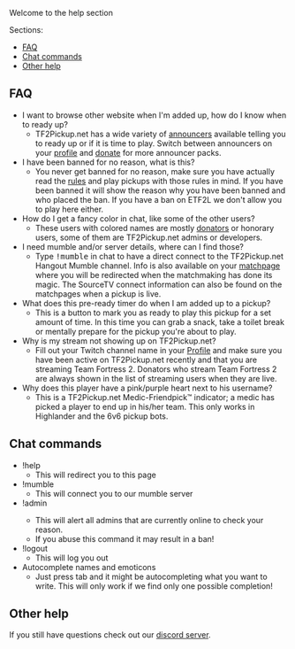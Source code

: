 Welcome to the help section

Sections:
 - [FAQ](#faq)
 - [Chat commands](#chat-commands)
 - [Other help](#other-help)

## FAQ
 - I want to browse other website when I'm added up, how do I know when to ready up?
   - <span class="bot">TF2Pickup.net</span> has a wide variety of [announcers](/announcers) available telling you to ready up or if it is time to play. Switch between announcers on your [profile](/profile) and [donate](/donate) for more announcer packs.
 - I have been banned for no reason, what is this?
   - You never get banned for no reason, make sure you have actually read the [rules](/rules) and play pickups with those rules in mind. If you have been banned it will show the reason why you have been banned and who placed the ban. If you have a ban on ETF2L we don't allow you to play here either.
 - How do I get a fancy color in chat, like some of the other users?
   - These users with colored names are mostly <a href="/donate" class="donator">donators</a> or <span class="honorary">honorary</span> users, some of them are TF2Pickup.net <span class="admin">admins</span> or <span class="developer">developers</span>.
 - I need mumble and/or server details, where can I find those?
   - Type <span style="font-family: monospace">!mumble</span> in chat to have a direct connect to the TF2Pickup.net Hangout Mumble channel. Info is also available on your [matchpage](/match) where you will be redirected when the matchmaking has done its magic. The SourceTV connect information can also be found on the matchpages when a pickup is live.
 - What does this pre-ready timer do when I am added up to a pickup?
   - This is a button to mark you as ready to play this pickup for a set amount of time. In this time you can grab a snack, take a toilet break or mentally prepare for the pickup you're about to play.
 - Why is my stream not showing up on TF2Pickup.net?
   - Fill out your Twitch channel name in your [Profile](/profile) and make sure you have been active on TF2Pickup.net recently and that you are streaming Team Fortress 2. Donators who stream Team Fortress 2 are always shown in the list of streaming users when they are live.
 - Why does this player have a pink/purple heart next to his username?
   - This is a TF2Pickup.net Medic-Friendpick&trade; indicator; a medic has picked a player to end up in his/her team. This only works in Highlander and the 6v6 pickup bots.

## Chat commands
 - !help
   - This will redirect you to this page
 - !mumble
   - This will connect you to our mumble server
 - !admin <reason>
   - This will alert all admins that are currently online to check your reason. 
   - If you abuse this command it may result in a ban!
 - !logout
   - This will log you out
 - Autocomplete names and emoticons
   - Just press tab and it might be autocompleting what you want to write. This will only work if we find only one possible completion!
 
## Other help

If you still have questions check out our [discord server](https://discordapp.com/channels/101790253651599360/101807927752409088).
